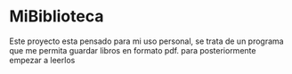 # MiBiblioteca
Este proyecto esta pensado para mi uso personal, se trata de un programa que me permita guardar libros en formato pdf. para posteriormente empezar a leerlos 

